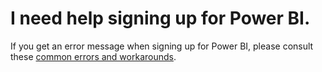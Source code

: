 ﻿<properties 
   pageTitle="I need help signing up for Power BI"
   description="I need help signing up for Power BI"
   services="powerbi" 
   documentationCenter="" 
   authors="jastru" 
   manager="mblythe" 
   editor=""
   tags=""/>
 
<tags
   ms.service="powerbi"
   ms.devlang="NA"
   ms.topic="article"
   ms.tgt_pltfrm="NA"
   ms.workload="powerbi"
   ms.date="10/16/2015"
   ms.author="jastru"/>

# I need help signing up for Power BI.  

If you get an error message when signing up for Power BI, please consult these [common errors and workarounds](https://support.powerbi.com/knowledgebase/articles/594453-self-service-signup-for-power-bi).